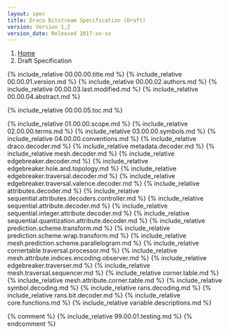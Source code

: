 ```yaml
---
layout: spec
title: Draco Bitstream Specification (Draft)
version: Version 1,2
version_date: Released 2017-xx-xx
---
```


<ol class="breadcrumb">
  <li class=""><a href="/">Home</a></li>
  <li class="">Draft Specification</li>
</ol>

{% include_relative 00.00.00.title.md %}
{% include_relative 00.00.01.version.md %}
{% include_relative 00.00.02.authors.md %}
{% include_relative 00.00.03.last.modified.md %}
{% include_relative 00.00.04.abstract.md %}

{% include_relative 00.00.05.toc.md %}

{% include_relative 01.00.00.scope.md %}
{% include_relative 02.00.00.terms.md %}
{% include_relative 03.00.00.symbols.md %}
{% include_relative 04.00.00.conventions.md %}
{% include_relative draco.decoder.md %}
{% include_relative metadata.decoder.md %}
{% include_relative mesh.decoder.md %}
{% include_relative edgebreaker.decoder.md %}
{% include_relative edgebreaker.hole.and.topology.md %}
{% include_relative edgebreaker.traversal.decoder.md %}
{% include_relative edgebreaker.traversal.valence.decoder.md %}
{% include_relative attributes.decoder.md %}
{% include_relative sequential.attributes.decoders.controller.md %}
{% include_relative sequential.attribute.decoder.md %}
{% include_relative sequential.integer.attribute.decoder.md %}
{% include_relative sequential.quantization.attribute.decoder.md %}
{% include_relative prediction.scheme.transform.md %}
{% include_relative prediction.scheme.wrap.transform.md %}
{% include_relative mesh.prediction.scheme.parallelogram.md %}
{% include_relative cornertable.traversal.processor.md %}
{% include_relative mesh.attribute.indices.encoding.observer.md %}
{% include_relative edgebreaker.traverser.md %}
{% include_relative mesh.traversal.sequencer.md %}
{% include_relative corner.table.md %}
{% include_relative mesh.attribute.corner.table.md %}
{% include_relative symbol.decoding.md %}
{% include_relative rans.decoding.md %}
{% include_relative rans.bit.decoder.md %}
{% include_relative core.functions.md %}
{% include_relative variable.descriptions.md %}

{% comment %}
{% include_relative 99.00.01.testing.md %}
{% endcomment %}
